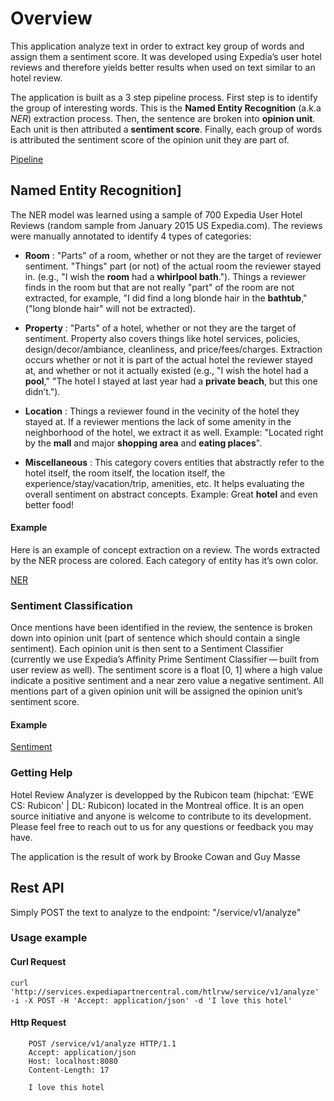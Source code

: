 # Overview

This application analyze text in order to extract key group of words and assign them a sentiment score. It was developed using Expedia’s user hotel reviews and therefore yields better results when used on text similar to an hotel review.

The application is built as a 3 step pipeline process. First step is to identify the group of interesting words. This is the **Named Entity Recognition** (a.k.a _NER_) extraction process. Then, the sentence are broken into **opinion unit**. Each unit is then attributed a **sentiment score**. Finally, each group of words is attributed the sentiment score of the opinion unit they are part of.

[Pipeline](/files/hotel_review_doc/pipeline.png)

## Named Entity Recognition]

The NER model was learned using a sample of 700 Expedia User Hotel Reviews (random sample from January 2015 US Expedia.com). The reviews were manually annotated to identify 4 types of categories:

*   **Room** : "Parts" of a room, whether or not they are the target of reviewer sentiment. "Things" part (or not) of the actual room the reviewer stayed in. (e.g., "I wish the **room** had a **whirlpool bath**."). Things a reviewer finds in the room but that are not really "part" of the room are not extracted, for example, "I did find a long blonde hair in the **bathtub**," ("long blonde hair" will not be extracted).

*   **Property** : "Parts" of a hotel, whether or not they are the target of sentiment. Property also covers things like hotel services, policies, design/decor/ambiance, cleanliness, and price/fees/charges. Extraction occurs whether or not it is part of the actual hotel the reviewer stayed at, and whether or not it actually existed (e.g., "I wish the hotel had a **pool**," "The hotel I stayed at last year had a **private beach**, but this one didn’t.").

*   **Location** : Things a reviewer found in the vecinity of the hotel they stayed at. If a reviewer mentions the lack of some amenity in the neighborhood of the hotel, we extract it as well. Example: "Located right by the **mall** and major **shopping area** and **eating places**".

*   **Miscellaneous** : This category covers entities that abstractly refer to the hotel itself, the room itself, the location itself, the experience/stay/vacation/trip, amenities, etc. It helps evaluating the overall sentiment on abstract concepts. Example: Great **hotel** and even better food!


#### Example

Here is an example of concept extraction on a review. The words extracted by the NER process are colored. Each category of entity has it’s own color.

[NER](/files/hotel_review_doc/ner_example.png)

### Sentiment Classification

Once mentions have been identified in the review, the sentence is broken down into opinion unit (part of sentence which should contain a single sentiment). Each opinion unit is then sent to a Sentiment Classifier (currently we use Expedia’s Affinity Prime Sentiment Classifier — built from user review as well). The sentiment score is a float [0, 1] where a high value indicate a positive sentiment and a near zero value a negative sentiment. All mentions part of a given opinion unit will be assigned the opinion unit’s sentiment score.

#### Example

[Sentiment](/files/hotel_review_doc/sentiment_example.png)

### Getting Help

Hotel Review Analyzer is developped by the Rubicon team (hipchat: 'EWE CS: Rubicon' | DL: Rubicon) located in the Montreal office. It is an open source initiative and anyone is welcome to contribute to its development. Please feel free to reach out to us for any questions or feedback you may have.

The application is the result of work by Brooke Cowan and Guy Masse

## Rest API

Simply POST the text to analyze to the endpoint: "/service/v1/analyze"

### Usage example

#### Curl Request

```
curl 'http://services.expediapartnercentral.com/htlrvw/service/v1/analyze' -i -X POST -H 'Accept: application/json' -d 'I love this hotel'
```

#### Http Request

```
    POST /service/v1/analyze HTTP/1.1
    Accept: application/json
    Host: localhost:8080
    Content-Length: 17

    I love this hotel
```
